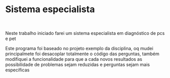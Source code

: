 <h1>Sistema especialista</h1></br>

<p>Neste trabalho iniciado farei um sistema especialista em diagnóstico de pcs e pet</p>

<p>Este programa foi baseado no projeto exemplo da disciplina, oq mudei principalmete foi desacoplar totalmente o código das perguntas, também modifiquei a funcionalidade para que a cada novos resultados as possibilidade de problemas sejam reduzidas e perguntas sejam mais específicas</p>
